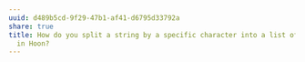 ```yaml
---
uuid: d489b5cd-9f29-47b1-af41-d6795d33792a
share: true
title: How do you split a string by a specific character into a list of strings
  in Hoon?
---
```

